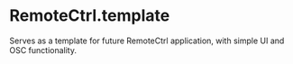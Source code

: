 RemoteCtrl.template
=================

Serves as a template for future RemoteCtrl application, with simple UI and OSC functionality. 
